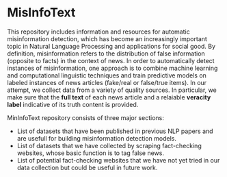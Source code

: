 # MisInfoText
This repository includes information and resources for automatic misinformation detection, which has become an increasingly important topic in Natural Language Processing and applications for social good. By definition, misinformation refers to the distribution of false information (opposite to facts) in the context of news. In order to automatically detect instances of misinformation, one approach is to combine machine learning and computational linguistic techniques and train predictive models on labeled instances of news articles (fake/real or false/true items). In our attempt, we collect data from a variety of quality sources. In particular, we make sure that the **full text** of each news article and a relaiable **veracity label** indicative of its truth content is provided.

MinInfoText repository consists of three major sections:
* List of datasets that have been published in previous NLP papers and are usefull for building misinformation detection models.
* List of datasets that we have collected by scraping fact-checking websites, whose basic function is to tag false news.
* List of potential fact-checking websites that we have not yet tried in our data collection but could be useful in future work.


